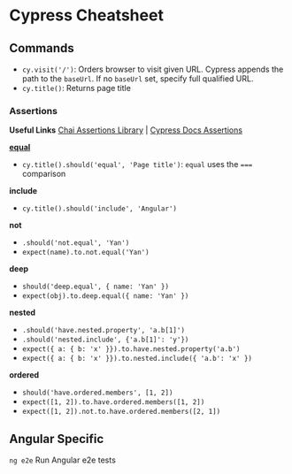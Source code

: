 # Cypress Cheatsheet

## Commands
- `cy.visit('/')`: Orders browser to visit given URL. Cypress appends the path to the `baseUrl`. If no `baseUrl` set, specify full qualified URL.
- `cy.title()`: Returns page title

### Assertions

**Useful Links**
[Chai Assertions Library](https://www.chaijs.com/api/bdd/) | 
[Cypress Docs Assertions](https://docs.cypress.io/guides/references/assertions)


**[equal](https://www.chaijs.com/api/bdd/#method_equal)**
- `cy.title().should('equal', 'Page title')`: `equal` uses the `===` comparison

**include**
- `cy.title().should('include', 'Angular')`

**not**
- `.should('not.equal', 'Yan')`
- `expect(name).to.not.equal('Yan')`

**deep**
- `should('deep.equal', { name: 'Yan' })`
- `expect(obj).to.deep.equal({ name: 'Yan' })`

**nested**
- `.should('have.nested.property', 'a.b[1]')`
- `.should('nested.include', {'a.b[1]': 'y'})`
- `expect({ a: { b: 'x' }}).to.have.nested.property('a.b')`
- `expect({ a: { b: 'x' }}).to.nested.include({ 'a.b': 'x' })`

**ordered**
- `should('have.ordered.members', [1, 2])`
- `expect([1, 2]).to.have.ordered.members([1, 2])`
- `expect([1, 2]).not.to.have.ordered.members([2, 1])`



## Angular Specific
`ng e2e` Run Angular e2e tests

